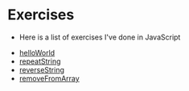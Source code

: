 # Exercises
- Here is a list of exercises I've done in JavaScript

* [helloWorld](./helloWorld)
* [repeatString](./repeatString)
* [reverseString](./reverseString)
* [removeFromArray](./removeFromArray)
